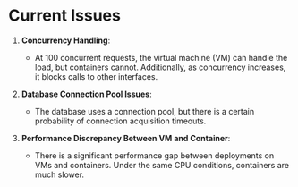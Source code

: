 # Current Issues

1. ​**Concurrency Handling**:
   
   - At 100 concurrent requests, the virtual machine (VM) can handle the load, but containers cannot. Additionally, as concurrency increases, it blocks calls to other interfaces.

2. ​**Database Connection Pool Issues**:
   
   - The database uses a connection pool, but there is a certain probability of connection acquisition timeouts.

3. ​**Performance Discrepancy Between VM and Container**:
   
   - There is a significant performance gap between deployments on VMs and containers. Under the same CPU conditions, containers are much slower.


